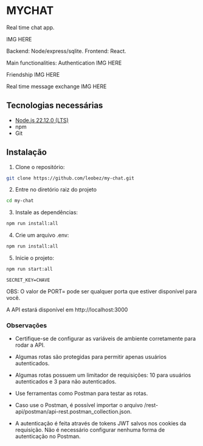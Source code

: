 # MYCHAT

Real time chat app.

IMG HERE

Backend: Node/express/sqlite.
Frontend: React.

Main functionalities:
Authentication
IMG HERE

Friendship
IMG HERE

Real time message exchange 
IMG HERE

## Tecnologias necessárias
- [Node.js 22.12.0 (LTS)](https://nodejs.org/pt)
- npm
- Git

## Instalação
1. Clone o repositório:
``` bash
git clone https://github.com/leobez/my-chat.git
```

2. Entre no diretório raiz do projeto
``` bash
cd my-chat
```

3. Instale as dependências:
``` bash
npm run install:all
```
4. Crie um arquivo .env:
``` bash
npm run install:all
```

5. Inicie o projeto:
``` bash
npm run start:all
```


``` env
SECRET_KEY=CHAVE
```

OBS: O valor de PORT= pode ser qualquer porta que estiver disponível para você.

A API estará disponível em http://localhost:3000

### Observações  
- Certifique-se de configurar as variáveis de ambiente corretamente para rodar a API.
  
- Algumas rotas são protegidas para permitir apenas usuários autenticados.

- Algumas rotas possuem um limitador de requisições: 10 para usuários autenticados e 3 para não autenticados.
  
- Use ferramentas como Postman para testar as rotas.
  
- Caso use o Postman, é possível importar o arquivo /rest-api/postman/api-rest.postman_collection.json.
  
- A autenticação é feita através de tokens JWT salvos nos cookies da requisição. Não é necessário configurar nenhuma forma de autenticação no Postman.